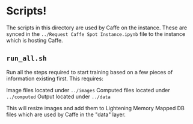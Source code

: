 # Scripts!

The scripts in this directory are used by Caffe on the instance. These are synced in the `../Request Caffe Spot Instance.ipynb` file to the instance which is hosting Caffe.

## `run_all.sh`

Run all the steps required to start training based on a few pieces of information existing first. This requires:

  Image files located under `../images`
  Computed files located under `../computed`
  Output located under `../data`

This will resize images and add them to Lightening Memory Mapped DB files which are used by Caffe in the "data" layer.

